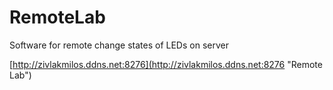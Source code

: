 # RemoteLab
Software for remote change states of LEDs on server

[http://zivlakmilos.ddns.net:8276](http://zivlakmilos.ddns.net:8276 "Remote Lab")

